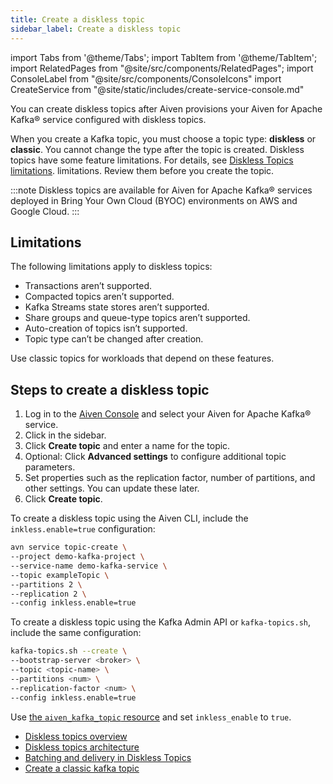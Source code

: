 ```yaml
---
title: Create a diskless topic
sidebar_label: Create a diskless topic
---
```


import Tabs from '@theme/Tabs';
import TabItem from '@theme/TabItem';
import RelatedPages from "@site/src/components/RelatedPages";
import ConsoleLabel from "@site/src/components/ConsoleIcons"
import CreateService from "@site/static/includes/create-service-console.md"

You can create diskless topics after Aiven provisions your Aiven for Apache Kafka® service configured with diskless topics.

When you create a Kafka topic, you must choose a topic type: **diskless** or **classic**.
You cannot change the type after the topic is created. Diskless topics have some feature
limitations. For details, see
[Diskless Topics limitations](/docs/products/kafka/diskless/concepts/limitations).
limitations. Review them before you create the topic.

:::note
Diskless topics are available for Aiven for Apache Kafka® services deployed in
Bring Your Own Cloud (BYOC) environments on AWS and Google Cloud.
:::

## Limitations

The following limitations apply to diskless topics:

- Transactions aren’t supported.
- Compacted topics aren’t supported.
- Kafka Streams state stores aren’t supported.
- Share groups and queue-type topics aren’t supported.
- Auto-creation of topics isn’t supported.
- Topic type can’t be changed after creation.

Use classic topics for workloads that depend on these features.

## Steps to create a diskless topic

<Tabs groupId="setup">
<TabItem value="Console" label="Console" default>

1. Log in to the [Aiven Console](https://console.aiven.io/) and select your
   Aiven for Apache Kafka® service.
1. Click <ConsoleLabel name="topics" /> in the sidebar.
1. Click **Create topic** and enter a name for the topic.
1. Optional: Click **Advanced settings** to configure additional topic parameters.
1. Set properties such as the replication factor, number of partitions, and other
   settings. You can update these later.
1. Click **Create topic**.

</TabItem>
<TabItem value="CLI" label="CLI">

To create a diskless topic using the Aiven CLI, include
the `inkless.enable=true` configuration:

```bash
avn service topic-create \
--project demo-kafka-project \
--service-name demo-kafka-service \
--topic exampleTopic \
--partitions 2 \
--replication 2 \
--config inkless.enable=true
````

To create a diskless topic using the Kafka Admin API or `kafka-topics.sh`,
include the same configuration:

```bash
kafka-topics.sh --create \
--bootstrap-server <broker> \
--topic <topic-name> \
--partitions <num> \
--replication-factor <num> \
--config inkless.enable=true
```

</TabItem>
<TabItem value="terraform" label="Terraform">

Use [the `aiven_kafka_topic` resource](https://registry.terraform.io/providers/aiven/aiven/latest/docs/resources/kafka_topic)
and set `inkless_enable` to `true`.

</TabItem>
</Tabs>



<RelatedPages/>

- [Diskless topics overview](/docs/products/kafka/diskless/concepts/diskless-overview)
- [Diskless topics architecture](/docs/products/kafka/diskless/concepts/architecture)
- [Batching and delivery in Diskless Topics](/docs/products/kafka/diskless/concepts/batching-and-delivery)
- [Create a classic kafka topic](/docs/products/kafka/howto/create-topic)
